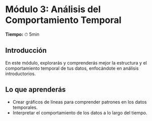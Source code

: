 # Módulo 3: Análisis del Comportamiento Temporal

**Tiempo:** ⏱ 5min

## Introducción

En este módulo, explorarás y comprenderás mejor la estructura y el comportamiento temporal de tus datos, enfocándote en análisis introductorios.

## Lo que aprenderás

* Crear gráficos de líneas para comprender patrones en los datos temporales.
* Interpretar el comportamiento de los datos a lo largo del tiempo.
